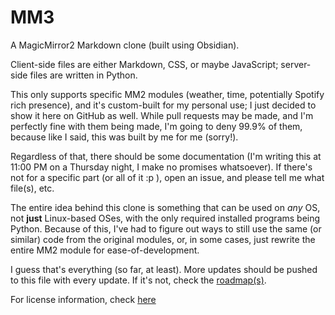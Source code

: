 # MM3
A MagicMirror2 Markdown clone (built using Obsidian).

Client-side files are either Markdown, CSS, or maybe JavaScript; server-side files are written in Python.

This only supports specific MM2 modules (weather, time, potentially Spotify rich presence), and it's custom-built for my personal use; I just decided to show it here on GitHub as well. While pull requests may be made, and I'm perfectly fine with them being made, I'm going to deny 99.9% of them, because like I said, this was built by me for me (sorry!).

Regardless of that, there should be some documentation (I'm writing this at 11:00 PM on a Thursday night, I make no promises whatsoever). If there's not for a specific part (or all of it :p ), open an issue, and please tell me what file(s), etc.

The entire idea behind this clone is something that can be used on *any* OS, not **just** Linux-based OSes, with the only required installed programs being Python. Because of this, I've had to figure out ways to still use the same (or similar) code from the original modules, or, in some cases, just rewrite the entire MM2 module for ease-of-development.

I guess that's everything (so far, at least). More updates should be pushed to this file with every update. If it's not, check the [roadmap(s)](ROADMAP.md).

For license information, check [here](LICENSE.md)